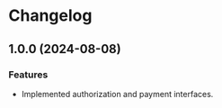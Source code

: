 # Changelog

## 1.0.0 (2024-08-08)

### Features

- Implemented authorization and payment interfaces.
